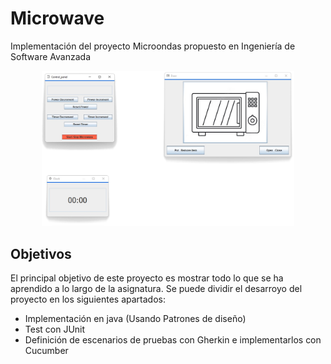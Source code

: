 # Microwave

Implementación del proyecto Microondas propuesto en Ingeniería de Software Avanzada

<p align="center">
	<img src="https://raw.githubusercontent.com/Archerd6/Proyecto_Microondas/main/res/main/Microwave.png" style="width:80%">
</p>

## Objetivos
El principal objetivo de este proyecto es mostrar todo lo que se ha aprendido a lo largo de la asignatura. Se puede dividir el desarroyo del proyecto en los siguientes apartados:
- Implementación en java (Usando Patrones de diseño)
- Test con JUnit
- Definición de escenarios de pruebas con Gherkin e implementarlos con Cucumber